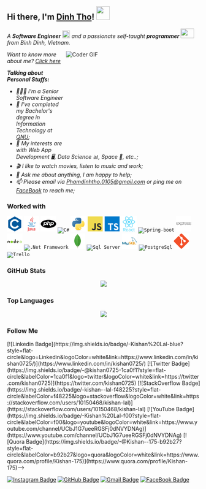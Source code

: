 ## Hi there, I'm [Dinh Tho](https://www.facebook.com/dinhtho0110)! <img src="https://raw.githubusercontent.com/TheDudeThatCode/TheDudeThatCode/master/Assets/Hi.gif" width=35 height=35>

<p>
  <em>
    A <b>Software Engineer</b> <img src="https://raw.githubusercontent.com/TheDudeThatCode/TheDudeThatCode/master/Assets/Medal.gif" width=20 height=20> and a passionate self-taught <b>programmer</b> <img src="https://raw.githubusercontent.com/TheDudeThatCode/TheDudeThatCode/master/Assets/Developer.gif" width=35 height=25> from Binh Dinh, Vietnam.
  </em>
 </p>

<img align="right" alt="Coder GIF" height=250 width=350 src="https://i.pinimg.com/originals/e4/26/70/e426702edf874b181aced1e2fa5c6cde.gif" />

<em> Want to know more about me? [Click here](https://www.facebook.com/dinhtho0110) </em>
<em>

**Talking about Personal Stuffs:**

- 👨🏽‍💻 I’m a Senior Software Engineer <!--at [TMA](https://www.tma.vn/);-->
- 💼 I’ve completed my Bachelor's degree in Information Technology at [QNU](https://www.qnu.edu.vn/);
- 🤔 My interests are with Web App Development 🖥️, Data Science 📊, Space 🚀, etc..;
- 🎬 I like to watch movies, listen to music and work;
- 💬 Ask me about anything, I am happy to help;
- 📫 Please email via Phamdinhtho.0105@gmail.com or ping me on [FaceBook](https://www.facebook.com/dinhtho0110) to reach me;
  <br/>
  </em>

### Worked with

<code><img height="40" src="https://raw.githubusercontent.com/devicons/devicon/master/icons/c/c-plain.svg" title="C"></code> <code><img height="40" src="https://raw.githubusercontent.com/devicons/devicon/master/icons/java/java-original-wordmark.svg" title="Java"></code> <code><img height="40" src="https://raw.githubusercontent.com/devicons/devicon/master/icons/php/php-plain.svg" title="Php"></code> <code><img height="40" src="https://pbs.twimg.com/media/EUXTLf8XYAEjUgi.png" title="C#"></code> <code><img height="40" src="https://raw.githubusercontent.com/devicons/devicon/master/icons/python/python-original.svg" title="python"></code> <code><img height="40" src="https://raw.githubusercontent.com/devicons/devicon/master/icons/javascript/javascript-original.svg" title="javascript"></code> <code><img height="40" src="https://raw.githubusercontent.com/devicons/devicon/master/icons/typescript/typescript-plain.svg" title="Typescript"></code> <code><img height="40" src="https://raw.githubusercontent.com/devicons/devicon/master/icons/react/react-original-wordmark.svg" title="React"></code> <code><img height="40" src="https://pbs.twimg.com/profile_images/1235868806079057921/fTL08u_H_400x400.png" title="Spring-boot"></code> <code><img height="40" src="https://raw.githubusercontent.com/devicons/devicon/master/icons/express/express-original-wordmark.svg" title="Express.js"></code> <code><img height="40" src="https://raw.githubusercontent.com/devicons/devicon/master/icons/nodejs/nodejs-original-wordmark.svg" title="Node.js"></code> <code><img height="40" src="https://logos-world.net/wp-content/uploads/2022/01/NET-Framework-Logo-700x394.png" title=".Net Framework"></code> <code><img height="40" src="https://raw.githubusercontent.com/devicons/devicon/master/icons/mongodb/mongodb-original.svg" title="Mongodb"></code> <code><img height="40" src="https://seeklogo.com/images/M/microsoft-sql-server-logo-96AF49E2B3-seeklogo.com.png" title="Sql Server"></code> <code><img height="40" src="https://raw.githubusercontent.com/devicons/devicon/master/icons/mysql/mysql-original-wordmark.svg" title="Mysql"></code> <code><img height="40" src="https://encrypted-tbn0.gstatic.com/images?q=tbn:ANd9GcQ0-B-ri1dlCKnw96h6gXWcCPlwBv2ny5pTcA&usqp=CAU" title="PostgreSql"></code> <code><img height="40" src="https://raw.githubusercontent.com/devicons/devicon/master/icons/git/git-original.svg" title="Git"></code> <code><img height="40" src="https://cdn.icon-icons.com/icons2/2108/PNG/512/trello_icon_130813.png" title="Trello"></code>
<!--
<code><img height="40" src="https://raw.githubusercontent.com/devicons/devicon/master/icons/laravel/laravel-plain-wordmark.svg" title="laravel"></code>

<code><img height="40" src="https://raw.githubusercontent.com/devicons/devicon/master/icons/css3/css3-original-wordmark.svg" title="css3"></code>

<code><img height="40" src="https://raw.githubusercontent.com/devicons/devicon/master/icons/jquery/jquery-plain-wordmark.svg" title="jquery"></code>

<code><img height="40" src="https://www.vectorlogo.zone/logos/pocoo_flask/pocoo_flask-icon.svg" title="flask"></code>

<code><img height="40" src="https://raw.githubusercontent.com/devicons/devicon/master/icons/protractor/protractor-plain.svg" title="protractor"></code>

<code><img height="40" src="https://raw.githubusercontent.com/devicons/devicon/master/icons/angularjs/angularjs-plain.svg" title="angular"></code>

<code><img height="40" src="https://raw.githubusercontent.com/devicons/devicon/master/icons/django/django-plain.svg" title="django"></code>

<code><img height="40" src="https://raw.githubusercontent.com/devicons/devicon/master/icons/html5/html5-original.svg" title="html5"></code>

<code><img height="40" src="https://raw.githubusercontent.com/devicons/devicon/master/icons/linux/linux-original.svg" title="linux"></code>

<code><img height="40" src="https://raw.githubusercontent.com/github/explore/80688e429a7d4ef2fca1e82350fe8e3517d3494d/topics/scikit-learn/scikit-learn.png" title="sklearn"></code>

<code><img height="40" src="https://cdn.worldvectorlogo.com/logos/aws-rds.svg" title="aws-rds"></code>

<code><img height="40" src="https://cdn.worldvectorlogo.com/logos/aws-lambda-1.svg" title="aws-lambda"></code>

<code><img height="40" src="https://res.cloudinary.com/practicaldev/image/fetch/s--ipV6F4tM--/c_limit%2Cf_auto%2Cfl_progressive%2Cq_auto%2Cw_880/https://raw.githubusercontent.com/serverless/assets/master/Icon/Framework/PNG/Serverless_Framework-icon01.png" title="serverless"></code>
-->

### GitHub Stats

<p align="center">
  <a href = "https://github.com/dinhtho2001">
<img src="https://github-readme-stats.vercel.app/api?username=dinhtho2001&show_icons=true&title_color=ffc857&icon_color=8ac926&text_color=daf7dc&bg_color=151515&count_private=true&include_all_commits=true">
  </a>
 </p>
 
### Top Languages

<p align="center">
<a href = "https://github.com/dinhtho2001">
  <img src="https://github-readme-stats.vercel.app/api/top-langs/?username=dinhtho2001&layout=compact&title_color=ffc857&icon_color=8ac926&text_color=daf7dc&bg_color=151515&card_width=400">
</a>
</p>

### Follow Me

<!-->

[![Linkedin Badge](https://img.shields.io/badge/-Kishan%20Lal-blue?style=flat-circle&logo=Linkedin&logoColor=white&link=https://www.linkedin.com/in/kishan0725/)](https://www.linkedin.com/in/kishan0725/)
[![Twitter Badge](https://img.shields.io/badge/-@kishan0725-1ca0f1?style=flat-circle&labelColor=1ca0f1&logo=twitter&logoColor=white&link=https://twitter.com/kishan0725)](https://twitter.com/kishan0725)
[![StackOverflow Badge](https://img.shields.io/badge/-kishan--lal-f48225?style=flat-circle&labelColor=f48225&logo=stackoverflow&logoColor=white&link=https://stackoverflow.com/users/10150468/kishan-lal)](https://stackoverflow.com/users/10150468/kishan-lal)
[![YouTube Badge](https://img.shields.io/badge/-Kishan%20Lal-f00?style=flat-circle&labelColor=f00&logo=youtube&logoColor=white&link=https://www.youtube.com/channel/UCbJ1G7ueeRGSFj0dNVYDNAg)](https://www.youtube.com/channel/UCbJ1G7ueeRGSFj0dNVYDNAg)
[![Quora Badge](https://img.shields.io/badge/-@Kishan--175-b92b27?style=flat-circle&labelColor=b92b27&logo=quora&logoColor=white&link=https://www.quora.com/profile/Kishan-175)](https://www.quora.com/profile/Kishan-175)-->
[![Instagram Badge](https://img.shields.io/badge/-@dinhtho0110-e02c73?style=flat-circle&labelColor=e02c73&logo=Instagram&logoColor=white&link=https://www.instagram.com/dinhtho0110)](https://www.instagram.com/dinhtho0110) [![GitHub Badge](https://img.shields.io/badge/-@dinhtho2001-24292e?style=flat-circle&labelColor=24292e&logo=github&logoColor=white&link=https://github.com/kishan0725)](https://github.com/dinhtho2001) [![Gmail Badge](https://img.shields.io/badge/-@phamdinhtho.0105-d54b3d?style=flat-circle&labelColor=d54b3d&logo=gmail&logoColor=white&link=mailto:phamdinhtho.0105@gmail.com)](mailto:phamdinhtho.0105@gmail.com) [![FaceBook Badge](https://img.shields.io/badge/-Pham%20Dinh%20Tho-1ca0f1?style=flat-circle&labelColor=1ca0f1&logo=facebook&logoColor=white&link=https://www.facebook.com/dinhtho0110)](https://www.facebook.com/dinhtho0110)
